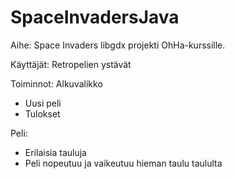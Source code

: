 # SpaceInvadersJava
Aihe: Space Invaders libgdx projekti OhHa-kurssille.

Käyttäjät: 
Retropelien ystävät

Toiminnot:
Alkuvalikko
- Uusi peli
- Tulokset

Peli:
- Erilaisia tauluja
- Peli nopeutuu ja vaikeutuu hieman taulu taululta


